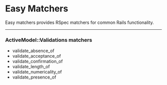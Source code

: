 # Easy Matchers

Easy matchers provides RSpec matchers for common Rails functionality.

----

### ActiveModel::Validations matchers

* validate_absence_of
* validate_acceptance_of
* validate_confirmation_of
* validate_length_of
* validate_numericality_of
* validate_presence_of
